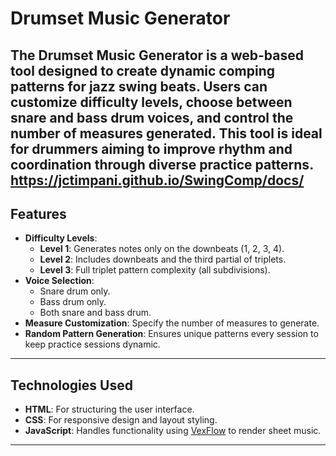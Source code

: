 # Drumset Music Generator

The **Drumset Music Generator** is a web-based tool designed to create dynamic comping patterns for jazz swing beats. Users can customize difficulty levels, choose between snare and bass drum voices, and control the number of measures generated. This tool is ideal for drummers aiming to improve rhythm and coordination through diverse practice patterns.
https://jctimpani.github.io/SwingComp/docs/
---

## Features

- **Difficulty Levels**:
  - **Level 1**: Generates notes only on the downbeats (1, 2, 3, 4).
  - **Level 2**: Includes downbeats and the third partial of triplets.
  - **Level 3**: Full triplet pattern complexity (all subdivisions).
- **Voice Selection**:
  - Snare drum only.
  - Bass drum only.
  - Both snare and bass drum.
- **Measure Customization**: Specify the number of measures to generate.
- **Random Pattern Generation**: Ensures unique patterns every session to keep practice sessions dynamic.

---

## Technologies Used

- **HTML**: For structuring the user interface.
- **CSS**: For responsive design and layout styling.
- **JavaScript**: Handles functionality using [VexFlow](https://www.vexflow.com/) to render sheet music.

---
